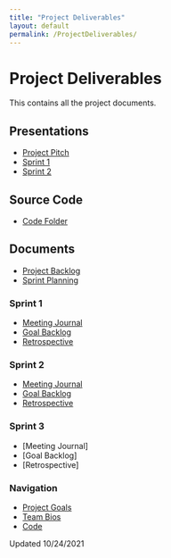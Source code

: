 ```yaml
---
title: "Project Deliverables"
layout: default
permalink: /ProjectDeliverables/
--- 
```

# Project Deliverables
This contains all the project documents.
## Presentations
* [Project Pitch](https://github.com/ldpresley1/StraySpotter/blob/main/ProjectDeliverables/Stray%20Spotter%20Project%20Pitch%20.pptx)
* [Sprint 1](https://github.com/ldpresley1/StraySpotter/blob/main/ProjectDeliverables/Stray%20Spotter%20Sprint%201%20.pptx)
* [Sprint 2](https://github.com/ldpresley1/StraySpotter/blob/main/ProjectDeliverables/Sprint%202%20Presentation.pptx)
## Source Code
* [Code Folder](https://github.com/ldpresley1/StraySpotter/tree/main/react-native-app)
## Documents
* [Project Backlog](https://github.com/ldpresley1/StraySpotter/blob/main/ProjectDeliverables/Project%20Backlog%20-%20Sheet1%20(1).pdf)
* [Sprint Planning](https://github.com/ldpresley1/StraySpotter/blob/main/ProjectDeliverables/Sprint%20Planning.pdf)
### Sprint 1
* [Meeting Journal](https://github.com/ldpresley1/StraySpotter/blob/main/ProjectDeliverables/Sprint%201%20Meeting%20Journal.pdf)
* [Goal Backlog](https://github.com/ldpresley1/StraySpotter/blob/main/ProjectDeliverables/Sprint1GoalBacklog.pdf)
* [Retrospective](https://github.com/ldpresley1/StraySpotter/blob/main/ProjectDeliverables/Sprint1%20Retrospective.pdf)
### Sprint 2
* [Meeting Journal](https://github.com/ldpresley1/StraySpotter/blob/main/ProjectDeliverables/Sprint%202%20Meeting%20Journal.pdf)
* [Goal Backlog](https://github.com/ldpresley1/StraySpotter/blob/main/ProjectDeliverables/Sprint2GoalBacklog.docx.pdf)
* [Retrospective](https://github.com/ldpresley1/StraySpotter/blob/main/ProjectDeliverables/Sprint2%20Retrospective.docx.pdf)
### Sprint 3
* [Meeting Journal]
* [Goal Backlog]
* [Retrospective]

### Navigation
* [Project Goals](https://ldpresley1.github.io/StraySpotter/)
* [Team Bios](https://ldpresley1.github.io/StraySpotter/TeamBios/)
* [Code](https://ldpresley1.github.io/StraySpotter/Code/)

Updated 10/24/2021
